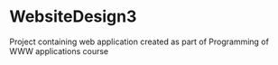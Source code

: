 # WebsiteDesign3
Project containing web application created as part of Programming of WWW applications course
